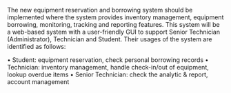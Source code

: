 The new equipment reservation and borrowing system should be implemented where the system provides
inventory management, equipment borrowing, monitoring, tracking and reporting features. This system will
be a web-based system with a user-friendly GUI to support Senior Technician (Administrator), Technician
and Student. Their usages of the system are identified as follows:

• Student: equipment reservation, check personal borrowing records
• Technician: inventory management, handle check-in/out of equipment, lookup overdue items
• Senior Technician: check the analytic & report, account management
